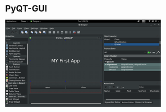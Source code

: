 # PyQT-GUI
![alt text](https://github.com/sajanraj/PyQT-GUI/blob/master/Screenshot%20from%202019-01-08%2021-28-23.png)
